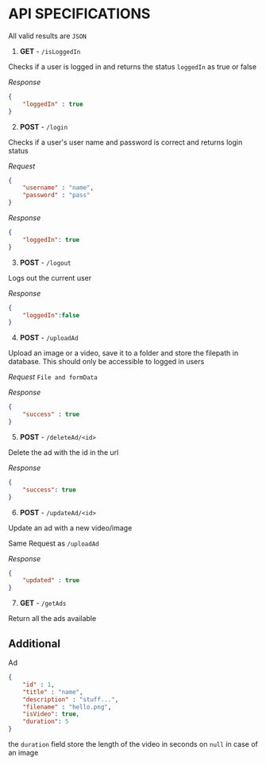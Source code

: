 # API SPECIFICATIONS

All valid results are `JSON`

1. **GET** - `/isLoggedIn`

Checks if a user is logged in and returns the status `loggedIn` as true or false


*Response*
```json
{
    "loggedIn" : true
}
```

2. **POST** - `/login`

Checks if a user's user name and password is correct and returns login status

*Request*
```json
{
    "username" : "name",
    "password" : "pass"
}
```

*Response*
```json
{
    "loggedIn": true
}
```

3. **POST** - `/logout`

Logs out the current user

*Response*
```json
{
    "loggedIn":false
}
```
4. **POST** - `/uploadAd`
    
Upload an image or a video, save it to a folder and store the filepath in database. This should only be accessible to logged in users

*Request*
`File and formData`

*Response*
```json
{
    "success" : true
}
```

5. **POST** - `/deleteAd/<id>`

Delete the ad with the id in the url

*Response*
```json
{
    "success": true
}
```

6. **POST** - `/updateAd/<id>`

Update an ad with a new video/image

Same Request as `/uploadAd`

*Response*
```json
{
    "updated" : true
}
```

7. **GET** - `/getAds`

Return all the ads available



## Additional

Ad 

```json
{
    "id" : 1,
    "title" : "name",
    "description" : "stuff...",
    "filename" : "hello.png",
    "isVideo": true,
    "duration": 5
}
```

the `duration` field store the length of the video in seconds on `null` in case of an image











